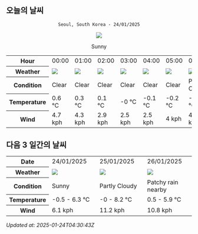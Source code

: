 ## 오늘의 날씨
<div align="center">

`Seoul, South Korea - 24/01/2025`

<img src="https://cdn.weatherapi.com/weather/64x64/day/113.png"/>

Sunny

</div>


<table>
    <tr>
        <th>Hour</th>
        <td>00:00</td><td>01:00</td><td>02:00</td><td>03:00</td><td>04:00</td><td>05:00</td><td>06:00</td><td>07:00</td><td>08:00</td><td>09:00</td><td>10:00</td><td>11:00</td><td>12:00</td><td>13:00</td><td>14:00</td><td>15:00</td><td>16:00</td><td>17:00</td><td>18:00</td><td>19:00</td><td>20:00</td><td>21:00</td><td>22:00</td><td>23:00</td>
    </tr>
    <tr>
        <th>Weather</th>
        <td><img src="https://cdn.weatherapi.com/weather/64x64/night/113.png"></img></td><td><img src="https://cdn.weatherapi.com/weather/64x64/night/113.png"></img></td><td><img src="https://cdn.weatherapi.com/weather/64x64/night/113.png"></img></td><td><img src="https://cdn.weatherapi.com/weather/64x64/night/113.png"></img></td><td><img src="https://cdn.weatherapi.com/weather/64x64/night/113.png"></img></td><td><img src="https://cdn.weatherapi.com/weather/64x64/night/113.png"></img></td><td><img src="https://cdn.weatherapi.com/weather/64x64/night/116.png"></img></td><td><img src="https://cdn.weatherapi.com/weather/64x64/night/113.png"></img></td><td><img src="https://cdn.weatherapi.com/weather/64x64/day/113.png"></img></td><td><img src="https://cdn.weatherapi.com/weather/64x64/day/113.png"></img></td><td><img src="https://cdn.weatherapi.com/weather/64x64/day/113.png"></img></td><td><img src="https://cdn.weatherapi.com/weather/64x64/day/113.png"></img></td><td><img src="https://cdn.weatherapi.com/weather/64x64/day/113.png"></img></td><td><img src="https://cdn.weatherapi.com/weather/64x64/day/113.png"></img></td><td><img src="https://cdn.weatherapi.com/weather/64x64/day/113.png"></img></td><td><img src="https://cdn.weatherapi.com/weather/64x64/day/113.png"></img></td><td><img src="https://cdn.weatherapi.com/weather/64x64/day/113.png"></img></td><td><img src="https://cdn.weatherapi.com/weather/64x64/day/113.png"></img></td><td><img src="https://cdn.weatherapi.com/weather/64x64/night/113.png"></img></td><td><img src="https://cdn.weatherapi.com/weather/64x64/night/113.png"></img></td><td><img src="https://cdn.weatherapi.com/weather/64x64/night/113.png"></img></td><td><img src="https://cdn.weatherapi.com/weather/64x64/night/113.png"></img></td><td><img src="https://cdn.weatherapi.com/weather/64x64/night/113.png"></img></td><td><img src="https://cdn.weatherapi.com/weather/64x64/night/113.png"></img></td>
    </tr>
    <tr>
        <th>Condition</th>
        <td width="200px">Clear </td><td width="200px">Clear </td><td width="200px">Clear </td><td width="200px">Clear </td><td width="200px">Clear </td><td width="200px">Clear </td><td width="200px">Partly Cloudy </td><td width="200px">Clear </td><td width="200px">Sunny</td><td width="200px">Sunny</td><td width="200px">Sunny</td><td width="200px">Sunny</td><td width="200px">Sunny</td><td width="200px">Sunny</td><td width="200px">Sunny</td><td width="200px">Sunny</td><td width="200px">Sunny</td><td width="200px">Sunny</td><td width="200px">Clear </td><td width="200px">Clear </td><td width="200px">Clear </td><td width="200px">Clear </td><td width="200px">Clear </td><td width="200px">Clear </td>
    </tr>
    <tr>
        <th>Temperature</th>
        <td>0.6 °C</td><td>0.3 °C</td><td>0.1 °C</td><td>-0 °C</td><td>-0.1 °C</td><td>-0.2 °C</td><td>-0.3 °C</td><td>-0.4 °C</td><td>-0.5 °C</td><td>0.6 °C</td><td>1.7 °C</td><td>2.8 °C</td><td>3.8 °C</td><td>7.1 °C</td><td>5.6 °C</td><td>6.2 °C</td><td>6.3 °C</td><td>5.9 °C</td><td>4.5 °C</td><td>3.8 °C</td><td>3.2 °C</td><td>2.7 °C</td><td>2.1 °C</td><td>1.7 °C</td>
    </tr>
    <tr>
        <th>Wind</th>
        <td>4.7 kph</td><td>4.3 kph</td><td>2.9 kph</td><td>2.5 kph</td><td>2.5 kph</td><td>4 kph</td><td>4.7 kph</td><td>4.3 kph</td><td>4 kph</td><td>3.2 kph</td><td>3.6 kph</td><td>4.3 kph</td><td>5 kph</td><td>5.4 kph</td><td>5.8 kph</td><td>6.1 kph</td><td>6.1 kph</td><td>5.8 kph</td><td>4.3 kph</td><td>4.3 kph</td><td>4.7 kph</td><td>5.4 kph</td><td>6.1 kph</td><td>6.1 kph</td>
    </tr>
</table>


## 다음 3 일간의 날씨


<table>
    <tr>
        <th>Date</th>
        <td>24/01/2025</td><td>25/01/2025</td><td>26/01/2025</td>
    </tr>
    <tr>
        <th>Weather</th>
        <td><img src="https://cdn.weatherapi.com/weather/64x64/day/113.png"/></td><td><img src="https://cdn.weatherapi.com/weather/64x64/day/116.png"/></td><td><img src="https://cdn.weatherapi.com/weather/64x64/day/176.png"/></td>
    </tr>
    <tr>
        <th>Condition</th>
        <td width="200px">Sunny</td><td width="200px">Partly Cloudy </td><td width="200px">Patchy rain nearby</td>
    </tr>
    <tr>
        <th>Temperature</th>
        <td>-0.5 -  6.3 °C</td><td>-0 -  8.2 °C</td><td>0.5 -  5.9 °C</td>
    </tr>
    <tr>
        <th>Wind</th>
        <td>6.1 kph</td><td>11.2 kph</td><td>10.8 kph</td>
    </tr>
</table>


*Updated at: 2025-01-24T04:30:43Z*
